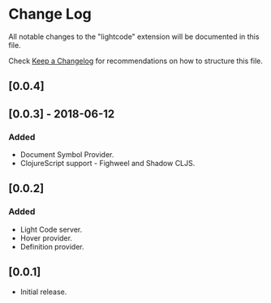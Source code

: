 # Change Log
All notable changes to the "lightcode" extension will be documented in this file.

Check [Keep a Changelog](http://keepachangelog.com/) for recommendations on how to structure this file.

## [0.0.4]

## [0.0.3] - 2018-06-12
### Added
- Document Symbol Provider.
- ClojureScript support - Fighweel and Shadow CLJS.

## [0.0.2]
### Added
- Light Code server.
- Hover provider.
- Definition provider.


## [0.0.1]
- Initial release.